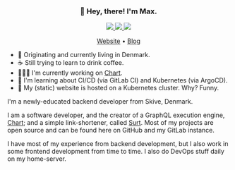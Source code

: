 <h3 align="center">👐 Hey, there! I'm Max.</h3>

<p align="center">
  <a target="_blank" href="https://github.com/maxnatamo">
    <img src="https://img.shields.io/badge/github-%23121011.svg?style=for-the-badge&logo=github&logoColor=white" />
  </a>
  
  <a target="_blank" href="https://git.maxtrier.dk/natamo">
    <img src="https://img.shields.io/badge/gitlab-%23181717.svg?style=for-the-badge&logo=gitlab&logoColor=white" />
  </a>
  
  <a target="_blank" href="https://www.linkedin.com/in/maxtrier/">
    <img src="https://img.shields.io/badge/linkedin-%230077B5.svg?style=for-the-badge&logo=linkedin&logoColor=white" />
  </a>
</p>

<p align="center">
  <a href="https://maxtrier.dk">Website</a>
  •
  <a href="https://maxtrier.dk/blog">Blog</a>
</p>

* 📍 Originating and currently living in Denmark.
* ☕ Still trying to learn to drink coffee.
* 👨🏽‍💻 I'm currently working on <a href="https://github.com/maxnatamo/Chart">Chart</a>.
* 🔨 I'm learning about CI/CD (via GitLab CI) and Kubernetes (via ArgoCD).
* 🤔 My (static) website is hosted on a Kubernetes cluster. Why? Funny.

I'm a newly-educated backend developer from Skive, Denmark.

I am a software developer, and the creator of a GraphQL execution engine, <a href="https://github.com/maxnatamo/Chart">Chart</a>; and a simple link-shortener, called <a href="https://github.com/maxnatamo/surt">Surt</a>. Most of my projects are open source and can be found here on GitHub and my GitLab instance.

I have most of my experience from backend development, but I also work in some frontend development from time to time. I also do DevOps stuff daily on my home-server.
